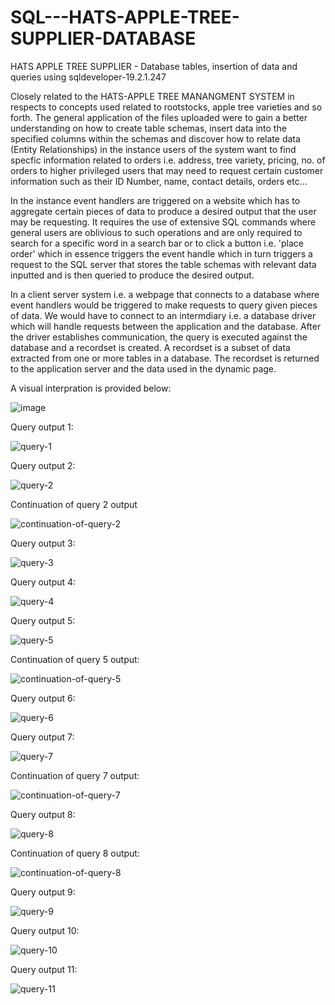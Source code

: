 # SQL---HATS-APPLE-TREE-SUPPLIER-DATABASE
HATS APPLE TREE SUPPLIER - Database tables, insertion of data and queries using sqldeveloper-19.2.1.247

Closely related to the HATS-APPLE TREE MANANGMENT SYSTEM in respects to concepts used related to rootstocks, apple tree varieties and so forth. The general application of the files uploaded were to gain a better understanding on how to create table schemas, insert data into the specified columns within the schemas and discover how to relate data (Entity Relationships) in the instance users of the system want to find specfic information related to orders i.e. address, tree variety, pricing, no. of orders to higher privileged users that may need to request certain customer information such as their ID Number, name, contact details, orders etc... 

In the instance event handlers are triggered on a website which has to aggregate certain pieces of data to produce a desired output that the user may be requesting. It requires the use of extensive SQL commands where general users are oblivious to such operations and are only required to search for a specific word in a search bar or to click a button i.e. 'place order' which in essence triggers the event handle which in turn triggers a request to the SQL server that stores the table schemas with relevant data inputted and is then queried to produce the desired output. 

In a client server system i.e. a webpage that connects to a database where event handlers would be triggered to make requests to query given pieces of data. We would have to connect to an intermdiary i.e. a database driver which will handle requests between the application and the database. After the driver establishes communication, the query is executed against the database and a recordset is created. A recordset is a subset of data extracted from one or more tables in a database. The recordset is returned to the application server and the data used in the dynamic page.

A visual interpration is provided below: 

![image](https://user-images.githubusercontent.com/65728188/151170089-02ace8e0-be1a-4079-ab73-3c17783697bb.png)


Query output 1: 

![query-1](https://user-images.githubusercontent.com/65728188/151697625-cf3e3237-5fb9-46a9-9c24-6eeb2c043d5f.PNG)

Query output 2: 

![query-2](https://user-images.githubusercontent.com/65728188/151697645-3cbf9205-1931-4886-afcc-7a2e3774c84a.PNG)

Continuation of query 2 output

![continuation-of-query-2](https://user-images.githubusercontent.com/65728188/151697667-a27464a1-19fb-44f9-815b-ec63eaafd1e1.PNG)

Query output 3: 

![query-3](https://user-images.githubusercontent.com/65728188/151697681-6849bc61-1fe2-477c-902f-eb235ff73ab3.PNG)

Query output 4: 

![query-4](https://user-images.githubusercontent.com/65728188/151697706-61036927-88eb-4991-ac9c-2dfa90aea3d3.PNG)

Query output 5: 

![query-5](https://user-images.githubusercontent.com/65728188/151697719-fd4b1bc8-dae1-40d7-a6b6-967ba6d23b23.PNG)

Continuation of query 5 output: 

![continuation-of-query-5](https://user-images.githubusercontent.com/65728188/151697734-fb341ef5-1f37-4394-9a7d-376d292a38cd.PNG)

Query output 6: 

![query-6](https://user-images.githubusercontent.com/65728188/151697752-0d2e107d-8ec1-49a1-b7dd-a34e2536bb40.PNG)

Query output 7: 

![query-7](https://user-images.githubusercontent.com/65728188/151697761-a0fd6326-fddc-4b8b-8e42-49567a881e81.PNG)

Continuation of query 7 output: 

![continuation-of-query-7](https://user-images.githubusercontent.com/65728188/151697777-c0ee7504-5db9-422b-ab46-498416644067.PNG)

Query output 8: 

![query-8](https://user-images.githubusercontent.com/65728188/151697805-4c084998-0442-4d98-b3ce-270049429a5f.PNG)

Continuation of query 8 output: 

![continuation-of-query-8](https://user-images.githubusercontent.com/65728188/151697821-da6f839e-d940-4e09-b5eb-7db04692b4db.PNG)

Query output 9: 

![query-9](https://user-images.githubusercontent.com/65728188/151697829-0ed67f5c-9311-4b3b-abef-279c4a200961.PNG)

Query output 10: 

![query-10](https://user-images.githubusercontent.com/65728188/151697840-f393fabd-4006-436f-9b55-140561d3e898.PNG)

Query output 11: 

![query-11](https://user-images.githubusercontent.com/65728188/151697857-d7cc08cb-4ebe-463b-a945-7a8a19394986.PNG)



